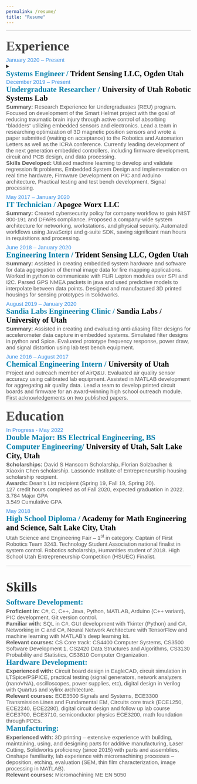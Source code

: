 ```yaml
---
permalink: /resume/
title: "Resume"
---
```


<div style='margin:0in;font-size:15px;font-family:"Calibri",sans-serif;color:#595959;border:none;border-top:solid #A6A6A6 1.0pt;padding:3.0pt 0in 0in 0in;'>
    <h1 style='margin-top:12.0pt;margin-right:0in;margin-bottom:6.0pt;margin-left:0in;border:none;padding:0in;font-size:36px;font-family:"Rockwell",serif;color:#262626;'><span style="color:#404040;">Experience</span></h1>
</div>
<h3 style='margin:0in;font-size:15px;font-family:"Calibri",sans-serif;color:#595959;font-weight:normal;'><span style="color:#3D91E5;">January 2020 &ndash; Present</span></h3>
<details>
    <summary><h2 style='margin-top:0in;margin-right:0in;margin-bottom:2.0pt;margin-left:0in;font-size:21px;font-family:"Rockwell",serif;color:#007FAB;line-height:115%;'>Systems Engineer / <em style="color:#595959;font-weight:normal;font-style:normal;"><strong><span style="color:windowtext;">Trident Sensing LLC, Ogden Utah</span></strong></em></h2></summary>
    <p style='margin:0in;font-size:15px;font-family:"Calibri",sans-serif;color:#595959;margin-bottom:6.0pt;'><strong>Summary:&nbsp;</strong>Lead a team of developers in creating  a novel self-contained Heads Up Display unit. Designed and implemented algorithms for displaying geo-spacial data and created ballistics models for real time targeting and aiming of simulated weapons in python. Interfaced with inertial navigation sensors over serial communications and assisted in front-end development of symbology, XPlane SDK integration for real time testing and debugging of complex systems.<br><strong>Skills Developed:&nbsp;</strong>System Architecture Design, Hardware Interfacing (wrote Serial Communications Toolbox), Algorithm Development for physics models and complex position transformations.</p>
</details>
<h3 style='margin:0in;font-size:15px;font-family:"Calibri",sans-serif;color:#595959;font-weight:normal;'><span style="color:#3D91E5;">December 2019 &ndash; Present</span></h3>
<h2 style='margin-top:0in;margin-right:0in;margin-bottom:2.0pt;margin-left:0in;font-size:21px;font-family:"Rockwell",serif;color:#007FAB;text-align:justify;line-height:115%;'>Undergraduate Researcher / <em style="color:#595959;font-weight:normal;font-style:normal;"><strong><span style="color:windowtext;">University of Utah Robotic Systems Lab</span></strong></em></h2>
<p style='margin:0in;font-size:15px;font-family:"Calibri",sans-serif;color:#595959;margin-bottom:6.0pt;'><strong>Summary:&nbsp;</strong>Research Experience for Undergraduates (REU) program. Focused on development of the Smart Helmet project with the goal of reducing traumatic brain injury through active control of absorbing &ldquo;bladders&rdquo; utilizing embedded sensors and electronics. Lead a team in researching optimization of 3D magnetic position sensors and wrote a paper submitted (waiting on acceptance) to the Robotics and Automation Letters as well as the ICRA conference. Currently leading development of the next generation embedded controllers, including firmware development, circuit and PCB design, and data processing.<br><strong>Skills Developed:&nbsp;</strong>Utilized machine learning to develop and validate regression fit problems, Embedded System Design and Implementation on real time hardware, Firmware Development on PIC and Arduino architecture, Practical testing and test bench development, Signal processing.</p>
<h3 style='margin:0in;font-size:15px;font-family:"Calibri",sans-serif;color:#595959;font-weight:normal;'><span style="color:#3D91E5;">May 2017 &ndash; January 2020</span></h3>
<h2 style='margin-top:0in;margin-right:0in;margin-bottom:2.0pt;margin-left:0in;font-size:21px;font-family:"Rockwell",serif;color:#007FAB;line-height:115%;'>IT Technician / <em style="color:#595959;font-weight:normal;font-style:normal;"><strong><span style="color:windowtext;">Apogee Worx LLC</span></strong></em></h2>
<p style='margin:0in;font-size:15px;font-family:"Calibri",sans-serif;color:#595959;margin-bottom:6.0pt;'><strong>Summary:&nbsp;</strong>Created cybersecurity policy for company workflow to gain NIST 800-191 and DFARs compliance. Proposed a company-wide system architecture for networking, workstations, and physical security. Automated workflows using JavaScript and g-suite SDK, saving significant man hours in requisitions and processing.</p>
<h3 style='margin:0in;font-size:15px;font-family:"Calibri",sans-serif;color:#595959;font-weight:normal;'><span style="color:#3D91E5;">June 2018 &ndash; January 2020</span></h3>
<h2 style='margin-top:0in;margin-right:0in;margin-bottom:2.0pt;margin-left:0in;font-size:21px;font-family:"Rockwell",serif;color:#007FAB;line-height:115%;'>Engineering Intern / <em style="color:#595959;font-weight:normal;font-style:normal;"><strong><span style="color:windowtext;">Trident Sensing LLC, Ogden Utah</span></strong></em></h2>
<p style='margin:0in;font-size:15px;font-family:"Calibri",sans-serif;color:#595959;'><strong>Summary:&nbsp;</strong>Assisted in creating embedded system hardware and software for data aggregation of thermal image data for fire mapping applications. Worked in python to communicate with FLiR Lepton modules over SPI and I2C. Parsed GPS NMEA packets in java and used predictive models to interpolate between data points. Designed and manufactured 3D printed housings for sensing prototypes in Solidworks.</p>
<h3 style='margin:0in;font-size:15px;font-family:"Calibri",sans-serif;color:#595959;font-weight:normal;margin-top:6.0pt;'><span style="color:#3D91E5;">August 2019 &ndash; January 2020</span></h3>
<h2 style='margin-top:0in;margin-right:0in;margin-bottom:2.0pt;margin-left:0in;font-size:21px;font-family:"Rockwell",serif;color:#007FAB;line-height:115%;'>Sandia Labs Engineering Clinic / <em style="color:#595959;font-weight:normal;font-style:normal;"><strong><span style="color:windowtext;">Sandia Labs / University of Utah</span></strong></em></h2>
<p style='margin:0in;font-size:15px;font-family:"Calibri",sans-serif;color:#595959;'><strong>Summary:&nbsp;</strong>Assisted in creating and evaluating anti-aliasing filter designs for accelerometer data capture in embedded systems. Simulated filter designs in python and Spice. Evaluated prototype frequency response, power draw, and signal distortion using lab test bench equipment.</p>
<h3 style='margin:0in;font-size:15px;font-family:"Calibri",sans-serif;color:#595959;font-weight:normal;margin-top:6.0pt;'><span style="color:#3D91E5;">June 2016 &ndash; August 2017</span></h3>
<h2 style='margin-top:0in;margin-right:0in;margin-bottom:2.0pt;margin-left:0in;font-size:21px;font-family:"Rockwell",serif;color:#007FAB;line-height:115%;'>Chemical Engineering Intern / <em style="color:#595959;font-weight:normal;font-style:normal;"><strong><span style="color:windowtext;">University of Utah</span></strong></em></h2>
<p style='margin:0in;font-size:15px;font-family:"Calibri",sans-serif;color:#595959;'>Project and outreach member of AirQ&amp;U. Evaluated air quality sensor accuracy using calibrated lab equipment. Assisted in MATLAB development for aggregating air quality data. Lead a team to develop printed circuit boards and firmware for an award-winning high school outreach module. First acknowledgements on two published papers.</p>
<div style='margin:0in;font-size:15px;font-family:"Calibri",sans-serif;color:#595959;border:none;border-top:solid #A6A6A6 1.0pt;padding:3.0pt 0in 0in 0in;'>
    <h1 style='margin-top:12.0pt;margin-right:0in;margin-bottom:6.0pt;margin-left:0in;border:none;padding:0in;font-size:36px;font-family:"Rockwell",serif;color:#262626;'><span style="color:#404040;">Education</span></h1>
</div>
<h3 style='margin:0in;font-size:15px;font-family:"Calibri",sans-serif;color:#595959;font-weight:normal;'><span style="color:#3D91E5;">In Progress - May 2022</span></h3>
<h2 style='margin-top:0in;margin-right:0in;margin-bottom:2.0pt;margin-left:0in;font-size:21px;font-family:"Rockwell",serif;color:#007FAB;'>Double Major: BS Electrical Engineering, BS Computer Engineering/ <em style="color:#595959;font-weight:normal;font-style:normal;"><strong><span style="color:windowtext;">University of Utah, Salt Lake City, Utah</span></strong></em></h2>
<p style='margin:0in;font-size:15px;font-family:"Calibri",sans-serif;color:#595959;'><strong>Scholarships:&nbsp;</strong>David S Hanscom Scholarship, Florian Solzbacher &amp; Xiaoxin Chen scholarship. Lassonde Institute of Entrepreneurship housing scholarship recipient.</p>
<p style='margin:0in;font-size:15px;font-family:"Calibri",sans-serif;color:#595959;'><strong>Awards:&nbsp;</strong>Dean&rsquo;s List recipient (Spring 19, Fall 19, Spring 20).</p>
<p style='margin:0in;font-size:15px;font-family:"Calibri",sans-serif;color:#595959;'>127 credit hours completed as of Fall 2020, expected graduation in 2022.</p>
<p style='margin:0in;font-size:15px;font-family:"Calibri",sans-serif;color:#595959;'>3.784 Major GPA</p>
<p style='margin:0in;font-size:15px;font-family:"Calibri",sans-serif;color:#595959;'>3.549 Cumulative GPA</p>
<h3 style='margin:0in;font-size:15px;font-family:"Calibri",sans-serif;color:#595959;font-weight:normal;margin-top:6.0pt;'><span style="color:#3D91E5;">May 2018</span></h3>
<h2 style='margin-top:0in;margin-right:0in;margin-bottom:2.0pt;margin-left:0in;font-size:21px;font-family:"Rockwell",serif;color:#007FAB;'>High School Diploma / <em style="color:#595959;font-weight:normal;font-style:normal;"><strong><span style="color:windowtext;">Academy for Math Engineering and Science, Salt Lake City, Utah</span></strong></em></h2>
<p style='margin:0in;font-size:15px;font-family:"Calibri",sans-serif;color:#595959;'>Utah Science and Engineering Fair &ndash; 1<sup>st</sup> in category. Captain of First Robotics Team 3243. Technology Student Association national finalist in system control. Robotics scholarship, Humanities student of 2018. High School Utah Entrepreneurship Competition (HSUEC) Finalist.</p>
<p style='margin:0in;font-size:15px;font-family:"Calibri",sans-serif;color:#595959;'>&nbsp;</p>
<div style='margin:0in;font-size:15px;font-family:"Calibri",sans-serif;color:#595959;border:none;border-top:solid #A6A6A6 1.0pt;padding:3.0pt 0in 0in 0in;'>
    <h1 style='margin-top:24.0pt;margin-right:0in;margin-bottom:6.0pt;margin-left:0in;border:none;padding:0in;font-size:36px;font-family:"Rockwell",serif;color:#262626;'>Skills</h1>
</div>
<h2 style='margin-top:0in;margin-right:0in;margin-bottom:2.0pt;margin-left:0in;font-size:21px;font-family:"Rockwell",serif;color:#007FAB;'>Software Development:</h2>
<p style='margin:0in;font-size:15px;font-family:"Calibri",sans-serif;color:#595959;'><strong>Proficient in:&nbsp;</strong>C#, C, C++, Java, Python, MATLAB, Arduino (C++ variant), PIC development, Git version control.</p>
<p style='margin:0in;font-size:15px;font-family:"Calibri",sans-serif;color:#595959;'><strong>Familiar with:&nbsp;</strong>SQL in C#, GUI development with Tkinter (Python) and C#, Networking in C and C#, Neural Network Architecture with TensorFlow and machine learning with MATLAB&rsquo;s deep learning kit.</p>
<p style='margin:0in;font-size:15px;font-family:"Calibri",sans-serif;color:#595959;'><strong>Relevant courses:&nbsp;</strong>CS Core track: CS4400 Computer Systems, CS3500 Software Development 1, CS2420 Data Structures and Algorithms, CS3130 Probability and Statistics, CS3810 Computer Organization.</p>
<h2 style='margin-top:0in;margin-right:0in;margin-bottom:2.0pt;margin-left:0in;font-size:21px;font-family:"Rockwell",serif;color:#007FAB;'>Hardware Development:</h2>
<p style='margin:0in;font-size:15px;font-family:"Calibri",sans-serif;color:#595959;'><strong>Experienced with:&nbsp;</strong>Circuit board design in EagleCAD, circuit simulation in LTSpice/PSPICE, practical testing (signal generators, network analyzers (nanoVNA), oscilloscopes, power supplies, etc), digital design in Verilog with Quartus and xylinx architecture.</p>
<p style='margin:0in;font-size:15px;font-family:"Calibri",sans-serif;color:#595959;'><strong>Relevant courses:&nbsp;</strong>ECE3500 Signals and Systems, ECE3300 Transmission Lines and Fundamental EM, Circuits core track (ECE1250, ECE2240, ECE2280), digital circuit design and follow up lab course ECE3700, ECE3710, semiconductor physics ECE3200, math foundation through PDEs.</p>
<h2 style='margin-top:0in;margin-right:0in;margin-bottom:2.0pt;margin-left:0in;font-size:21px;font-family:"Rockwell",serif;color:#007FAB;'>Manufacturing:</h2>
<p style='margin:0in;font-size:15px;font-family:"Calibri",sans-serif;color:#595959;'><strong>Experienced with:&nbsp;</strong>3D printing &ndash; extensive experience with building, maintaining, using, and designing parts for additive manufacturing, Laser Cutting, Solidworks proficiency (since 2015) with parts and assemblies, Onshape familiarity, lab experience with micromachining processes &ndash; deposition, etching, evaluation (SEM, thin film characterization, image processing in MATLAB).</p>
<p style='margin:0in;font-size:15px;font-family:"Calibri",sans-serif;color:#595959;'><strong>Relevant courses:&nbsp;</strong>Micromachining ME EN 5050</p>

